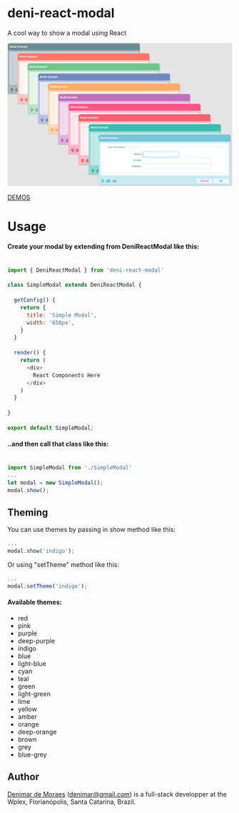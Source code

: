 # deni-react-modal
A cool way to show a modal using React

![alt text](https://raw.githubusercontent.com/denimar/deni-react-modal/master/deni-react-modal.png)

[DEMOS](https://denimar.github.io/deni-react-modal/)


# Usage

#### Create your modal by extending from DeniReactModal like this:
```javascript

import { DeniReactModal } from 'deni-react-modal'

class SimpleModal extends DeniReactModal {

  getConfig() {
    return {
      title: 'Simple Modal',
      width: '650px',
    }
  }

  render() {
    return (
      <div>
        React Components Here
      </div>
    )
  }

}

export default SimpleModal;

```

#### ..and then call that class like this:

```javascript

import SimpleModal from './SimpleModal'
...
let modal = new SimpleModal();
modal.show();

```

## Theming

You can use themes by passing in show method like this: 
```javascript
...
modal.show('indigo');
```

Or using "setTheme" method like this: 
```javascript
...
modal.setTheme('indigo');
```

#### Available themes: 
* red
* pink
* purple
* deep-purple
* indigo
* blue
* light-blue
* cyan
* teal
* green
* light-green
* lime
* yellow
* amber
* orange
* deep-orange
* brown
* grey
* blue-grey

## Author

[Denimar de Moraes](http://github.com/denimar) (denimar@gmail.com) is a full-stack developper at the Wplex, Florianópolis, Santa Catarina, Brazil.

